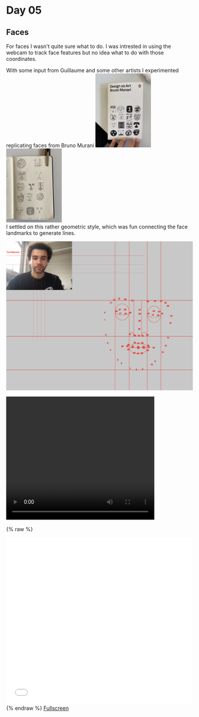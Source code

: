 # Day 05
## Faces

For faces I wasn't quite sure what to do. I was intrested in using the webcam to track face features but no idea what to do with those coordinates.

With some input from Guillaume and some other artists I experimented replicating faces from Bruno Murani <img src="../content/day05/images/BrunoMunariBook.jpeg" width="150"/> <img src="../content/day05/images/BrunoMunariSketch.jpeg" width="150"/> <br>
I settled on this rather geometric style, which was fun connecting the face landmarks to generate lines.

![Image](content/day05/images/debug.png)

<video width="400" height="333" controls>
  <source src="../content/day05/images/faceRec1.mp4" type="video/mp4">
Your browser does not support the video tag.
</video>

{% raw %}
<iframe src="../content/day05/mediapipe_facemesh/index.html" width="100%" height="450" frameborder="no"></iframe>
{% endraw %}
<a href="../content/day05/mediapipe_facemesh/index.html" target="_blank">Fullscreen</a>